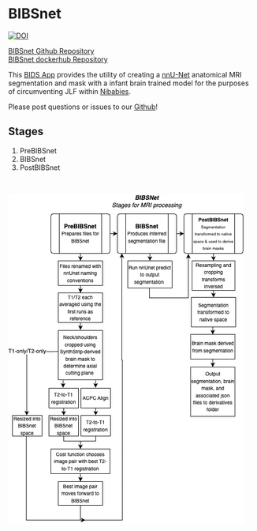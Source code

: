 # BIBSnet

[![DOI](https://zenodo.org/badge/DOI/10.5281/zenodo.7019701.svg)](https://doi.org/10.5281/zenodo.7019701)

[BIBSnet Github Repository](https://github.com/DCAN-Labs/BIBSnet) \
[BIBSnet dockerhub Repository](https://hub.docker.com/repository/docker/dcanumn/bibsnet/)

This [BIDS App](https://bids-apps.neuroimaging.io/about/) provides the utility of creating a [nnU-Net](https://github.com/MIC-DKFZ/nnUNet) anatomical MRI segmentation and mask with a infant brain trained model for the purposes of circumventing JLF within [Nibabies](https://nibabies.readthedocs.io/en/latest/index.html). 

Please post questions or issues to our [Github](https://github.com/DCAN-Labs/BIBSnet)! 

## Stages

1. PreBIBSnet
2. BIBSnet
3. PostBIBSnet

<br />

![BIBSnet - Stages for MRI Processing](BIBSNetWorkflowDiagram.drawio.png)
